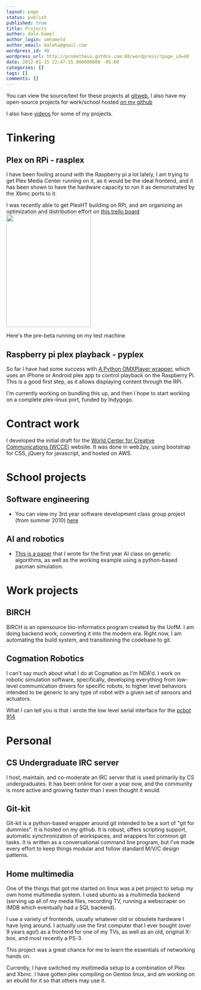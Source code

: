 ```yaml
---
layout: page
status: publish
published: true
title: Projects
author: dale.hamel
author_login: umhameld
author_email: daleha@gmail.com
wordpress_id: 40
wordpress_url: http://prometheus.gotdns.com:88/wordpress/?page_id=40
date: 2012-01-15 22:47:55.000000000 -05:00
categories: []
tags: []
comments: []
---
```

<p>You can view the source/text for these projects at <a href="http://git.srvthe.net" title="gitweb">gitweb</a>, I also have my open-source projects for work/school hosted <a href="https://github.com/dalehamel" title="on my github">on my github</a></p>

<p>I also have <a href="http://blog.srvthe.net/videos" title="Videos">videos</a> for some of my projects.</p>

<h1>Tinkering</h1>

<h2>Plex on RPi - rasplex</h2>

I have been fooling around with the Raspberry pi a lot lately, I am trying to get Plex Media Center running on it, as it would be the ideal frontend, and it has been shown to have the hardware capacity to run it as demonstrated by the Xbmc ports to it.

I was recently able to get PlexHT building on RPi, and am organizing an optimization and distribution effort on <a href="https://trello.com/board/plex-on-raspberry-pi/510c4d34e1d17df66c00092a">this trello board</a>
<a href="http://blog.srvthe.net/?attachment_id=600"><img src="http://blog.srvthe.net/wp-content/uploads/2013/02/551437_10151245340766302_633863261_n-225x300.jpg" alt="" title="551437_10151245340766302_633863261_n" width="225" height="300" class="alignnone size-medium wp-image-600" /></a>


Here's the pre-beta running on my test machine 

<h2>Raspberry pi plex playback - pyplex </h2>



So far I have had some success with <a href="https://github.com/dalehamel/pyplex">A Python OMXPlayer wrapper</a>, which uses an iPhone or Android plex app to control playback on the Raspberry Pi. This is a good first step, as it allows displaying content through the RPi. 

I'm currently working on bundling this up, and then I hope to start working on a complete plex-linux port, funded by Indygogo.

<h1>Contract work</h1>

<p>I developed the initial draft for the <a href="http://wcceglobal.org" title="World Center for Creative Communications (WCCE)">World Center for Creative Communications (WCCE)</a> website. It was done in web2py, using bootstrap for CSS, jQuery for javascript, and hosted on AWS.</p>

<h1>School projects</h1>

<h2>Software engineering</h2>

<ul>
<li>You can view my 3rd year software development class group project (from summer 2010) <a href="http://git.srvthe.net/?p=mp3350.git;a=summary" title="here">here</a></li>
</ul>

<h2>AI and robotics</h2>

<ul>
<li><a href="http://git.srvthe.net/?p=geneticalg.git;a=summary" title="this is a paper">This is a paper</a> that I wrote for the first year AI class on genetic algorithms, as well as the working example using a python-based pacman simulation. </li>
</ul>

<h1>Work projects</h1>

<h2>BIRCH</h2>

<p>BIRCH is an opensource bio-informatics program created by the UofM. I am doing backend work, converting it into the modern era. Right now, I am automating the build system, and transitioning the codebase to git.</p>

<h2>Cogmation Robotics</h2>

<p>I can't say much about what I do at Cogmation as I'm NDA'd. I work on robotic simulation software, specifically, developing everything from low-level communication drivers for specific robots, to higher level behaviors intended to be generic to any type of robot with a given set of sensors and actuators.</p>

<p>What I can tell you is that i wrote the low level serial interface for the <a href="http://www.whiteboxrobotics.com/" title="pcbot">pcbot 914</a></p>

<h1>Personal</h1>

<h2>CS Undergraduate IRC server</h2>

<p>I host, maintain, and co-moderate an IRC server that is used primarily by CS undergraduates. It has been online for over a year now, and the community is more active and growing faster than I even thought it would.</p>

<h2>Git-kit</h2>

<p>Git-kit is a python-based wrapper around git intended to be a sort of "git for dummies". It is hosted on my github. It is robust, offers scripting support, automatic synchronization of workspaces, and wrappers for common git tasks. It is written as a conversational command line program, but I've made every effort to keep things modular and follow standard M/V/C design patterns.</p>

<h2>Home multimedia</h2>

<p>One of the things that got me started on linux was a pet project to setup my own home multimedia system. I used ubuntu as a multimedia backend (serving up all of my media files, recording TV, running a webscraper on IMDB which eventually had a SQL backend).</p>

<p>I use a variety of frontends, usually whatever old or obsolete hardware I have lying around. I actually use the first computer that I ever bought (over 9 years ago!) as a frontend for one of my TVs, as well as an old, original X-box, and most recently a PS-3.</p>

<p>This project was a great chance for me to learn the essentials of networking hands on.</p>

<p>Currently, I have switched my multimedia setup to a combination of Plex and Xbmc. I have gotten plex compiling on Gentoo linux, and am working on an ebuild for it so that others may use it.</p>
